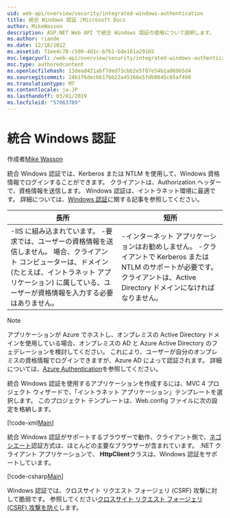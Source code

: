 ```yaml
---
uid: web-api/overview/security/integrated-windows-authentication
title: 統合 Windows 認証 |Microsoft Docs
author: MikeWasson
description: ASP.NET Web API で統合 Windows 認証の使用について説明します。
ms.author: riande
ms.date: 12/18/2012
ms.assetid: 71ee4c78-c500-4d1c-b761-b4e161a291b5
msc.legacyurl: /web-api/overview/security/integrated-windows-authentication
msc.type: authoredcontent
ms.openlocfilehash: 13dead421abf7ded73cbb2e5f87e54b1a869b5d4
ms.sourcegitcommit: 24b1f6decbb17bb22a45166e5fdb0845c65af498
ms.translationtype: MT
ms.contentlocale: ja-JP
ms.lasthandoff: 03/01/2019
ms.locfileid: "57063709"
---
```

<a name="integrated-windows-authentication"></a>統合 Windows 認証
====================
作成者[Mike Wasson](https://github.com/MikeWasson)

統合 Windows 認証では、Kerberos または NTLM を使用して、Windows 資格情報でログインすることができます。 クライアントは、Authorization ヘッダーで、資格情報を送信します。 Windows 認証は、イントラネット環境に最適です。 詳細については、[Windows 認証](https://www.iis.net/configreference/system.webserver/security/authentication/windowsauthentication)に関する記事を参照してください。

| 長所 | 短所 |
| --- | --- |
| -IIS に組み込まれています。 -要求では、ユーザーの資格情報を送信しません。 場合、クライアント コンピューターは、ドメイン (たとえば、イントラネット アプリケーション) に属している、ユーザーが資格情報を入力する必要はありません。 | -インターネット アプリケーションはお勧めしません。 -クライアントで Kerberos または NTLM のサポートが必要です。 クライアントは、Active Directory ドメインになければなりません。 |

> [!NOTE]
> アプリケーションが Azure でホストし、オンプレミスの Active Directory ドメインを使用している場合、オンプレミスの AD と Azure Active Directory のフェデレーションを検討してください。 これにより、ユーザーが自分のオンプレミスの資格情報でログインできますが、Azure AD によって認証されます。 詳細については、[Azure Authentication](../../../visual-studio/overview/2012/windows-azure-authentication.md)を参照してください。


統合 Windows 認証を使用するアプリケーションを作成するには、MVC 4 プロジェクト ウィザードで、「イントラネット アプリケーション」テンプレートを選択します。 このプロジェクト テンプレートは、Web.config ファイルに次の設定を格納します。

[!code-xml[Main](integrated-windows-authentication/samples/sample1.xml)]

統合 Windows 認証がサポートするブラウザーで動作、クライアント側で、[ネゴシエート](http://www.ietf.org/rfc/rfc4559.txt)認証方式は、ほとんどの主要なブラウザーが含まれています。 .NET クライアント アプリケーションで、 **HttpClient**クラスは、Windows 認証をサポートしています。

[!code-csharp[Main](integrated-windows-authentication/samples/sample2.cs)]

Windows 認証では、クロスサイト リクエスト フォージェリ (CSRF) 攻撃に対して脆弱です。 参照してください[クロスサイト リクエスト フォージェリ (CSRF) 攻撃を防ぐ](preventing-cross-site-request-forgery-csrf-attacks.md)します。
